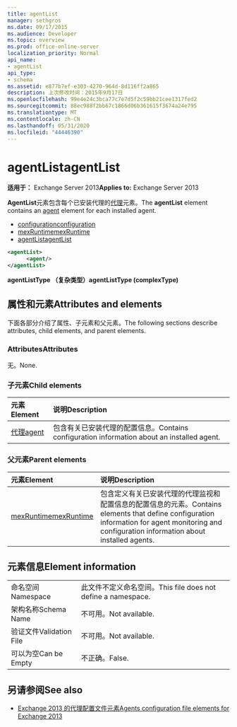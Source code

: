 ```yaml
---
title: agentList
manager: sethgros
ms.date: 09/17/2015
ms.audience: Developer
ms.topic: overview
ms.prod: office-online-server
localization_priority: Normal
api_name:
- agentList
api_type:
- schema
ms.assetid: e877b7ef-e303-4270-964d-8d116ff2a865
description: 上次修改时间：2015年9月17日
ms.openlocfilehash: 99e4e24c3bca77c7e7d5f2c59bb21cee1317fed2
ms.sourcegitcommit: 88ec988f2bb67c1866d06b361615f3674a24e795
ms.translationtype: MT
ms.contentlocale: zh-CN
ms.lasthandoff: 05/31/2020
ms.locfileid: "44446390"
---
```

# <a name="agentlist"></a><span data-ttu-id="235c6-103">agentList</span><span class="sxs-lookup"><span data-stu-id="235c6-103">agentList</span></span>
  
<span data-ttu-id="235c6-104">**适用于：** Exchange Server 2013</span><span class="sxs-lookup"><span data-stu-id="235c6-104">**Applies to:** Exchange Server 2013</span></span>
  
<span data-ttu-id="235c6-105">**AgentList**元素包含每个已安装代理的[代理](agent.md)元素。</span><span class="sxs-lookup"><span data-stu-id="235c6-105">The **agentList** element contains an [agent](agent.md) element for each installed agent.</span></span> 
  
- [<span data-ttu-id="235c6-106">configuration</span><span class="sxs-lookup"><span data-stu-id="235c6-106">configuration</span></span>](configuration.md)
- [<span data-ttu-id="235c6-107">mexRuntime</span><span class="sxs-lookup"><span data-stu-id="235c6-107">mexRuntime</span></span>](mexruntime.md)
- [<span data-ttu-id="235c6-108">agentList</span><span class="sxs-lookup"><span data-stu-id="235c6-108">agentList</span></span>](agentlist.md)
  
```XML
<agentList>
      <agent/>
</agentList>
```

<span data-ttu-id="235c6-109">**agentListType （复杂类型）**</span><span class="sxs-lookup"><span data-stu-id="235c6-109">**agentListType (complexType)**</span></span>

## <a name="attributes-and-elements"></a><span data-ttu-id="235c6-110">属性和元素</span><span class="sxs-lookup"><span data-stu-id="235c6-110">Attributes and elements</span></span>

<span data-ttu-id="235c6-111">下面各部分介绍了属性、子元素和父元素。</span><span class="sxs-lookup"><span data-stu-id="235c6-111">The following sections describe attributes, child elements, and parent elements.</span></span>
  
### <a name="attributes"></a><span data-ttu-id="235c6-112">Attributes</span><span class="sxs-lookup"><span data-stu-id="235c6-112">Attributes</span></span>

<span data-ttu-id="235c6-113">无。</span><span class="sxs-lookup"><span data-stu-id="235c6-113">None.</span></span>
  
### <a name="child-elements"></a><span data-ttu-id="235c6-114">子元素</span><span class="sxs-lookup"><span data-stu-id="235c6-114">Child elements</span></span>

|<span data-ttu-id="235c6-115">**元素**</span><span class="sxs-lookup"><span data-stu-id="235c6-115">**Element**</span></span>|<span data-ttu-id="235c6-116">**说明**</span><span class="sxs-lookup"><span data-stu-id="235c6-116">**Description**</span></span>|
|:-----|:-----|
|[<span data-ttu-id="235c6-117">代理</span><span class="sxs-lookup"><span data-stu-id="235c6-117">agent</span></span>](agent.md) <br/> |<span data-ttu-id="235c6-118">包含有关已安装代理的配置信息。</span><span class="sxs-lookup"><span data-stu-id="235c6-118">Contains configuration information about an installed agent.</span></span>  <br/> |
   
### <a name="parent-elements"></a><span data-ttu-id="235c6-119">父元素</span><span class="sxs-lookup"><span data-stu-id="235c6-119">Parent elements</span></span>

|<span data-ttu-id="235c6-120">**元素**</span><span class="sxs-lookup"><span data-stu-id="235c6-120">**Element**</span></span>|<span data-ttu-id="235c6-121">**说明**</span><span class="sxs-lookup"><span data-stu-id="235c6-121">**Description**</span></span>|
|:-----|:-----|
|[<span data-ttu-id="235c6-122">mexRuntime</span><span class="sxs-lookup"><span data-stu-id="235c6-122">mexRuntime</span></span>](mexruntime.md) <br/> |<span data-ttu-id="235c6-123">包含定义有关已安装代理的代理监视和配置信息的配置信息的元素。</span><span class="sxs-lookup"><span data-stu-id="235c6-123">Contains elements that define configuration information for agent monitoring and configuration information about installed agents.</span></span>  <br/> |
   
## <a name="element-information"></a><span data-ttu-id="235c6-124">元素信息</span><span class="sxs-lookup"><span data-stu-id="235c6-124">Element information</span></span>

|||
|:-----|:-----|
|<span data-ttu-id="235c6-125">命名空间</span><span class="sxs-lookup"><span data-stu-id="235c6-125">Namespace</span></span>  <br/> |<span data-ttu-id="235c6-126">此文件不定义命名空间。</span><span class="sxs-lookup"><span data-stu-id="235c6-126">This file does not define a namespace.</span></span>  <br/> |
|<span data-ttu-id="235c6-127">架构名称</span><span class="sxs-lookup"><span data-stu-id="235c6-127">Schema Name</span></span>  <br/> |<span data-ttu-id="235c6-128">不可用。</span><span class="sxs-lookup"><span data-stu-id="235c6-128">Not available.</span></span>  <br/> |
|<span data-ttu-id="235c6-129">验证文件</span><span class="sxs-lookup"><span data-stu-id="235c6-129">Validation File</span></span>  <br/> |<span data-ttu-id="235c6-130">不可用。</span><span class="sxs-lookup"><span data-stu-id="235c6-130">Not available.</span></span>  <br/> |
|<span data-ttu-id="235c6-131">可以为空</span><span class="sxs-lookup"><span data-stu-id="235c6-131">Can be Empty</span></span>  <br/> |<span data-ttu-id="235c6-132">不正确。</span><span class="sxs-lookup"><span data-stu-id="235c6-132">False.</span></span>  <br/> |
   
## <a name="see-also"></a><span data-ttu-id="235c6-133">另请参阅</span><span class="sxs-lookup"><span data-stu-id="235c6-133">See also</span></span>

- [<span data-ttu-id="235c6-134">Exchange 2013 的代理配置文件元素</span><span class="sxs-lookup"><span data-stu-id="235c6-134">Agents configuration file elements for Exchange 2013</span></span>](agents-configuration-file-elements-for-exchange-2013.md)

